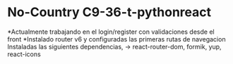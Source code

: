 # No-Country C9-36-t-pythonreact


*Actualmente trabajando en el login/register con validaciones desde el front
*Instalado router v6 y configuradas las primeras rutas de navegacion
Instaladas las siguientes dependencias, -> react-router-dom,  formik, yup, react-icons
